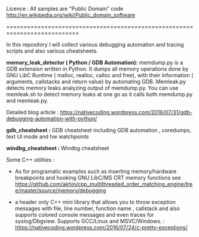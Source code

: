 Licence : All samples are "Public Domain" code 
http://en.wikipedia.org/wiki/Public_domain_software

===========================================================================

In this repository I will collect various debugging automation and tracing scripts and also various 
cheatsheets.

**memory_leak_detector ( Python / GDB Automation):** memdump.py is a GDB extension written in Python. It dumps all memory operations done by GNU LibC Runtime ( malloc, realloc, calloc and free),
with their information ( arguments, callstacks and return value) by automating GDB. Memleak.py detects memory leaks analyzing output
of memdump.py. You can use memleak.sh to detect memory leaks at one go as it calls both memdump.py and memleak.py.

Detailed blog article : https://nativecoding.wordpress.com/2016/07/31/gdb-debugging-automation-with-python/

**gdb_cheatsheet :** GDB cheatsheet including GDB automation , coredumps, text UI mode and hw watchpoints

**windbg_cheatsheet :** Windbg cheatsheet

Some C++ utilities : 

- As for programatic examples such as inserting memory/hardware breakpoints and hooking GNU LibC/MS CRT memory functions
see https://github.com/akhin/cpp_multithreaded_order_matching_engine/tree/master/source/memory/debugging

- a header only C++ mini library that allows you to throw exception messages with file, line number, function name
, callstack and also supports colored console messages and even traces for syslog/Dbgview. Supports GCC/Linux and MSVC/Windows.
 : https://nativecoding.wordpress.com/2016/07/24/c-pretty-exceptions/